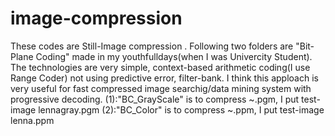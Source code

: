 # image-compression
These codes are Still-Image compression .
Following two folders are "Bit-Plane Coding" made in my youthfulldays(when I was Univercity Student). 
The technologies are very simple, context-based arithmetic coding(I use Range Coder) not using predictive error, filter-bank.
I think this apploach is very useful for fast compressed image searchig/data mining system with progressive decoding.
 (1):"BC_GrayScale" is to compress ~.pgm, I put test-image lennagray.pgm
 (2):"BC_Color" is to compress ~.ppm, I put test-image lenna.ppm
